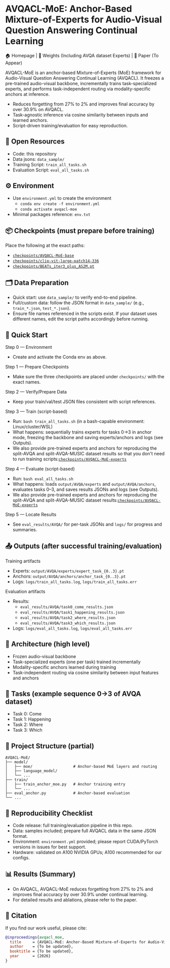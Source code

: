 # AVQACL-MoE: Anchor-Based Mixture-of-Experts for Audio-Visual Question Answering Continual Learning

🏠 Homepage | 🤗 Weights (Including AVQA dataset Experts) | 📖 Paper (To Appear)

AVQACL-MoE is an anchor-based Mixture-of-Experts (MoE) framework for Audio-Visual Question Answering Continual Learning (AVQACL). It freezes a pre-trained audio-visual backbone, incrementally trains task-specialized experts, and performs task-independent routing via modality-specific anchors at inference.

- Reduces forgetting from 27% to 2% and improves final accuracy by over 30.9% on AVQACL.
- Task-agnostic inference via cosine similarity between inputs and learned anchors.
- Script-driven training/evaluation for easy reproduction.


## 📂 Open Resources
- Code: this repository
- Data jsons: `data_sample/`
- Training Script: `train_all_tasks.sh`
- Evaluation Script: `eval_all_tasks.sh`


## ⚙️ Environment
- Use `environment.yml` to create the environment
  - `conda env create -f environment.yml`
  - `conda activate avqacl-moe`
- Minimal packages reference: `env.txt`


## 📦 Checkpoints (must prepare before training)
Place the following at the exact paths:
- [`checkpoints/AVQACL-MoE-base`](https://huggingface.co/anonymous-769/AVQACL-MoE)
- [`checkpoints/clip-vit-large-patch14-336`](https://huggingface.co/openai/clip-vit-large-patch14-336/tree/main)
- [`checkpoints/BEATs_iter3_plus_AS2M.pt`](https://1drv.ms/u/s!AqeByhGUtINrgcpke6_lRSZEKD5j2Q?e=A3FpOf)


## 🗂️ Data Preparation
- Quick start: use `data_sample/` to verify end-to-end pipeline.
- Full/custom data: follow the JSON format in `data_sample/` (e.g., `train_*.json`, `test_*.json`).
- Ensure file names referenced in the scripts exist. If your dataset uses different names, edit the script paths accordingly before running.


## 🚀 Quick Start
Step 0 — Environment
- Create and activate the Conda env as above.

Step 1 — Prepare Checkpoints
- Make sure the three checkpoints are placed under `checkpoints/` with the exact names.

Step 2 — Verify/Prepare Data
- Keep your train/val/test JSON files consistent with script references.

Step 3 — Train (script-based)
- Run: `bash train_all_tasks.sh` (in a bash-capable environment: Linux/cluster/WSL)
- What happens: sequentially trains experts for tasks 0→3 in anchor mode, freezing the backbone and saving experts/anchors and logs (see Outputs).
- We also provide pre-trained experts and anchors for reproducing the split-AVQA and split-AVQA-MUSIC dataset results so that you don't need to run training scripts:[`checkpoints/AVQACL-MoE-experts`](https://huggingface.co/anonymous-769/AVQACL-MoE-expert)

Step 4 — Evaluate (script-based)
- Run: `bash eval_all_tasks.sh`
- What happens: loads `output/AVQA/experts` and `output/AVQA/anchors`, evaluates tasks 0–3, and saves results JSONs and logs (see Outputs).
- We also provide pre-trained experts and anchors for reproducing the split-AVQA and split-AVQA-MUSIC dataset results:[`checkpoints/AVQACL-MoE-experts`](https://huggingface.co/anonymous-769/AVQACL-MoE-expert)

Step 5 — Locate Results
- See `eval_results/AVQA/` for per-task JSONs and `logs/` for progress and summaries.


## 📤 Outputs (after successful training/evaluation)
Training artifacts
- Experts: `output/AVQA/experts/expert_task_{0..3}.pt`
- Anchors: `output/AVQA/anchors/anchor_task_{0..3}.pt`
- Logs: `logs/train_all_tasks.log`, `logs/train_all_tasks.err`

Evaluation artifacts
- Results:
  - `eval_results/AVQA/task0_come_results.json`
  - `eval_results/AVQA/task1_happening_results.json`
  - `eval_results/AVQA/task2_where_results.json`
  - `eval_results/AVQA/task3_which_results.json`
- Logs: `logs/eval_all_tasks.log`, `logs/eval_all_tasks.err`


## 🧱 Architecture (high level)
- Frozen audio-visual backbone
- Task-specialized experts (one per task) trained incrementally
- Modality-specific anchors learned during training
- Task-independent routing via cosine similarity between input features and anchors


## 🧪 Tasks (example sequence 0→3 of AVQA dataset)
- Task 0: Come
- Task 1: Happening
- Task 2: Where
- Task 3: Which


## 📁 Project Structure (partial)
```
AVQACL-MoE/
├── model/
│   ├── moe/                  # Anchor-based MoE layers and routing
│   ├── language_model/
│   └── ...
├── train/
│   ├── train_anchor_moe.py   # Anchor training entry
│   └── ...
├── eval_anchor.py            # Anchor-based evaluation
└── ...
```


## 🔁 Reproducibility Checklist
- Code release: full training/evaluation pipeline in this repo.
- Data: samples included; prepare full AVQACL data in the same JSON format.
- Environment: `environment.yml` provided; please report CUDA/PyTorch versions in issues for best support.
- Hardware: validated on A100 NVIDIA GPUs; A100 recommended for our configs.


## 📊 Results (Summary)
- On AVQACL, AVQACL-MoE reduces forgetting from 27% to 2% and improves final accuracy by over 30.9% under continual learning.
- For detailed results and ablations, please refer to the paper.


## 📝 Citation
If you find our work useful, please cite:
```bibtex
@inproceedings{avqacl_moe,
  title     = {AVQACL-MoE: Anchor-Based Mixture-of-Experts for Audio-Visual Question Answering Continual Learning},
  author    = {To be updated},
  booktitle = {To be updated},
  year      = {2026}
}
```
